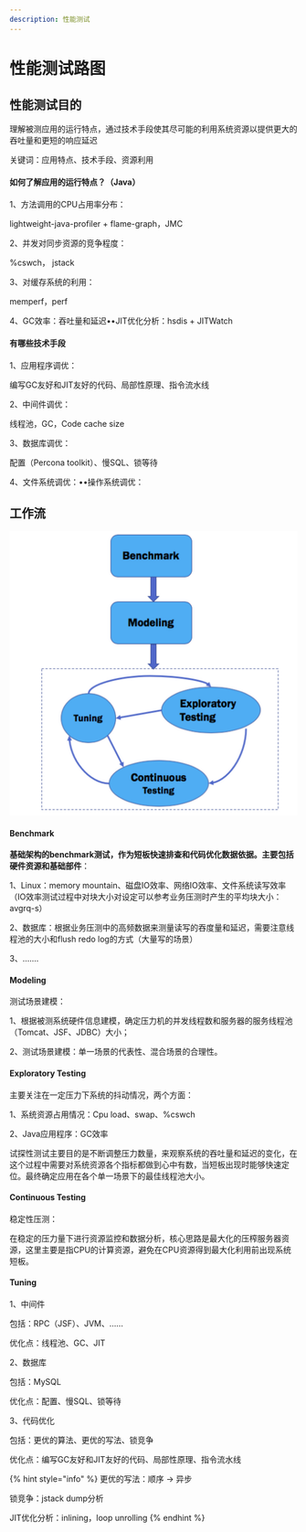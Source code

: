 ```yaml
---
description: 性能测试
---
```


# 性能测试路图

## 性能测试目的

理解被测应用的运行特点，通过技术手段使其尽可能的利用系统资源以提供更大的吞吐量和更短的响应延迟

关键词：应用特点、技术手段、资源利用

#### 如何了解应用的运行特点？（Java）

1、方法调用的CPU占用率分布：

lightweight-java-profiler + flame-graph，JMC

2、并发对同步资源的竞争程度：

%cswch， jstack

3、对缓存系统的利用：

memperf，perf

4、GC效率：吞吐量和延迟••JIT优化分析：hsdis + JITWatch

####  有哪些技术手段

1、应用程序调优：

编写GC友好和JIT友好的代码、局部性原理、指令流水线 

2、中间件调优：

线程池，GC，Code cache size

3、数据库调优：

配置（Percona toolkit）、慢SQL、锁等待

4、文件系统调优：••操作系统调优：

## 工作流

![&#x56FE;1 &#x6027;&#x80FD;&#x6D4B;&#x8BD5;&#x5DE5;&#x4F5C;&#x6D41;](../.gitbook/assets/image.png)

#### Benchmark

**基础架构的benchmark测试，作为短板快速排查和代码优化数据依据。主要包括硬件资源和基础部件**：

1、Linux：memory mountain、磁盘IO效率、网络IO效率、文件系统读写效率（IO效率测试过程中对块大小对设定可以参考业务压测时产生的平均块大小：avgrq-s）

2、数据库：根据业务压测中的高频数据来测量读写的吞度量和延迟，需要注意线程池的大小和flush redo log的方式（大量写的场景）

3、…….

#### Modeling

测试场景建模：

1、根据被测系统硬件信息建模，确定压力机的并发线程数和服务器的服务线程池（Tomcat、JSF、JDBC）大小；

2、测试场景建模：单一场景的代表性、混合场景的合理性。

#### Exploratory Testing

主要关注在一定压力下系统的抖动情况，两个方面：

1、系统资源占用情况：Cpu load、swap、%cswch

2、Java应用程序：GC效率

试探性测试主要目的是不断调整压力数量，来观察系统的吞吐量和延迟的变化，在这个过程中需要对系统资源各个指标都做到心中有数，当短板出现时能够快速定位。最终确定应用在各个单一场景下的最佳线程池大小。

#### Continuous Testing

稳定性压测：

在稳定的压力量下进行资源监控和数据分析，核心思路是最大化的压榨服务器资源，这里主要是指CPU的计算资源，避免在CPU资源得到最大化利用前出现系统短板。

#### Tuning

1、中间件

包括：RPC（JSF）、JVM、……

优化点：线程池、GC、JIT

2、数据库

包括：MySQL

优化点：配置、慢SQL、锁等待

3、代码优化

包括：更优的算法、更优的写法、锁竞争

优化点：编写GC友好和JIT友好的代码、局部性原理、指令流水线

{% hint style="info" %}
更优的写法：顺序 -&gt; 异步

锁竞争：jstack dump分析

JIT优化分析：inlining，loop unrolling
{% endhint %}



